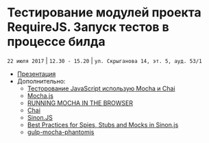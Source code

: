 # Тестирование модулей проекта RequireJS. Запуск тестов в процессе билда
`22 июля 2017` | `12.30 - 15.20` | `ул. Скрыганова 14, эт. 5, ауд. 53/1`

* [Презентация](https://github.com/LisKorzun/learning-js__from-scratch-to-expert/blob/master/seminar_25/lecture/presentation/JS28_UnitTestsRequireJs.pdf)
* Дополнительно:
    * [Тесторование JavaScript использую Mocha и Chai](https://www.sitepoint.com/unit-test-javascript-mocha-chai/)
    * [Mocha.js](https://mochajs.org/)
    * [RUNNING MOCHA IN THE BROWSER](https://mochajs.org/#running-mocha-in-the-browser)
    * [Chai](http://chaijs.com/)
    * [Sinon.JS](http://sinonjs.org/)
    * [Best Practices for Spies, Stubs and Mocks in Sinon.js](https://semaphoreci.com/community/tutorials/best-practices-for-spies-stubs-and-mocks-in-sinon-js)
    * [gulp-mocha-phantomjs](https://www.npmjs.com/package/gulp-mocha-phantomjs)

